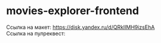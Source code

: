 # movies-explorer-frontend

Ссылка на макет: https://disk.yandex.ru/d/QRklIMH9izsEhA  
Ссылка на пулреквест: 